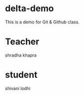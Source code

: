 # delta-demo
This is a demo for Git &amp; Github class.

# Teacher
shradha khapra

#  student
shivani lodhi
